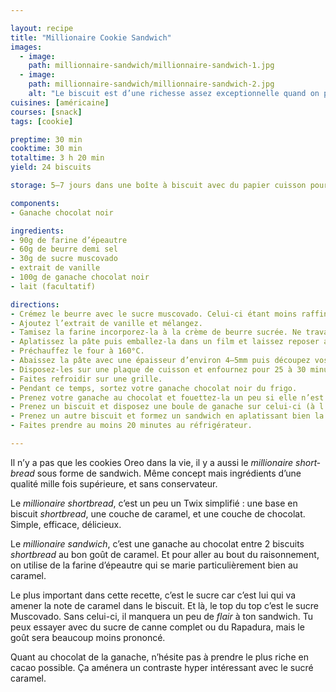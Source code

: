 ```yaml
---

layout: recipe
title: "Millionaire Cookie Sandwich"
images:
  - image:
    path: millionnaire-sandwich/millionnaire-sandwich-1.jpg
  - image:
    path: millionnaire-sandwich/millionnaire-sandwich-2.jpg
    alt: "Le biscuit est d’une richesse assez exceptionnelle quand on prend le temps de le déguster, car on découvre différents niveaux de saveurs en bouche."
cuisines: [américaine]
courses: [snack]
tags: [cookie]

preptime: 30 min
cooktime: 30 min
totaltime: 3 h 20 min
yield: 24 biscuits

storage: 5–7 jours dans une boîte à biscuit avec du papier cuisson pour absorber l’humidité.

components:
- Ganache chocolat noir

ingredients:
- 90g de farine d’épeautre
- 60g de beurre demi sel
- 30g de sucre muscovado
- extrait de vanille
- 100g de ganache chocolat noir
- lait (facultatif)

directions:
- Crémez le beurre avec le sucre muscovado. Celui-ci étant moins raffiné que le sucre blanc, il y a quelques impuretés. Pas de panique, nous voulons justement les conserver dans le biscuit.
- Ajoutez l’extrait de vanille et mélangez.
- Tamisez la farine incorporez-la à la crème de beurre sucrée. Ne travaillez pas trop la pâte, il faut simplement ne plus apercevoir de grumeau.
- Aplatissez la pâte puis emballez-la dans un film et laissez reposer au moins 2 heures au frigo. Si vous pensez qu’elle est trop friable, ajouter une cuillère à café de lait.
- Préchauffez le four à 160°C.
- Abaissez la pâte avec une épaisseur d’environ 4–5mm puis découpez vos biscuits à l’aide d’un emporte-pièce. Si celle-ci encore trop friable, vous pouvez ajouter une cuillère à café de lait pour la rendre un peu plus élastique.
- Disposez-les sur une plaque de cuisson et enfournez pour 25 à 30 minutes ou jusqu’à ce que le biscuit se tienne et soit légérement doré aux bords, pas plus. Le biscuit ne doit pas être dur à la sortie du four, il doit y avoir un léger rebond quand vous appuyez dessus. 
- Faites refroidir sur une grille.
- Pendant ce temps, sortez votre ganache chocolat noir du frigo.
- Prenez votre ganache au chocolat et fouettez-la un peu si elle n’est pas assez élastique.
- Prenez un biscuit et disposez une boule de ganache sur celui-ci (à l’aide d’une spatule, cuillère, ou poche à douille).
- Prenez un autre biscuit et formez un sandwich en aplatissant bien la ganache entre les 2.
- Faites prendre au moins 20 minutes au réfrigérateur.

---
```


Il n’y a pas que les cookies Oreo dans la vie, il y a aussi le <i lang="en">millionaire shortbread</i> sous forme de sandwich. Même concept mais ingrédients d’une qualité mille fois supérieure, et sans conservateur.

Le <i lang="en">millionaire shortbread</i>, c’est un peu un Twix simplifié&nbsp;: une base en biscuit <i lang="en">shortbread</i>, une couche de caramel, et une couche de chocolat. Simple, efficace, délicieux. 

Le <i lang="en">millionaire sandwich</i>, c’est une ganache au chocolat entre 2 biscuits <i lang="en">shortbread</i> au bon goût de caramel. Et pour aller au bout du raisonnement, on utilise de la farine d’épeautre qui se marie particulièrement bien au caramel. 

Le plus important dans cette recette, c’est le sucre car c’est lui qui va amener la note de caramel dans le biscuit. Et là, le top du top c’est le sucre Muscovado. Sans celui-ci, il manquera un peu de <i lang="en">flair</i> à ton sandwich. Tu peux essayer avec du sucre de canne complet ou du Rapadura, mais le goût sera beaucoup moins prononcé.

Quant au chocolat de la ganache, n’hésite pas à prendre le plus riche en cacao possible. Ça aménera un contraste hyper intéressant avec le sucré caramel.